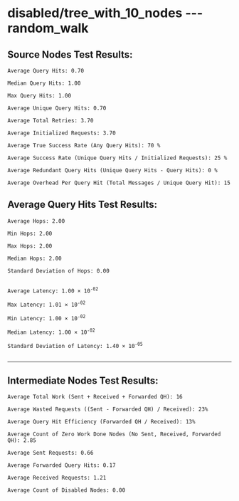 # disabled/tree_with_10_nodes --- random_walk
## Source Nodes Test Results:
	Average Query Hits: 0.70

	Median Query Hits: 1.00

	Max Query Hits: 1.00

	Average Unique Query Hits: 0.70

	Average Total Retries: 3.70

	Average Initialized Requests: 3.70

	Average True Success Rate (Any Query Hits): 70 %

	Average Success Rate (Unique Query Hits / Initialized Requests): 25 %

	Average Redundant Query Hits (Unique Query Hits - Query Hits): 0 %

	Average Overhead Per Query Hit (Total Messages / Unique Query Hit): 15



## Average Query Hits Test Results:
<pre><code>Average Hops: 2.00

Min Hops: 2.00

Max Hops: 2.00

Median Hops: 2.00

Standard Deviation of Hops: 0.00


Average Latency: 1.00 × 10<sup>-02</sup>

Max Latency: 1.01 × 10<sup>-02</sup>

Min Latency: 1.00 × 10<sup>-02</sup>

Median Latency: 1.00 × 10<sup>-02</sup>

Standard Deviation of Latency: 1.40 × 10<sup>-05</sup>

</code></pre>

---------------------------------------------
## Intermediate Nodes Test Results:

	Average Total Work (Sent + Received + Forwarded QH): 16

	Average Wasted Requests ((Sent - Forwarded QH) / Received): 23%

	Average Query Hit Efficiency (Forwarded QH / Received): 13%

	Average Count of Zero Work Done Nodes (No Sent, Received, Forwarded QH): 2.85

	Average Sent Requests: 0.66

	Average Forwarded Query Hits: 0.17

	Average Received Requests: 1.21

	Average Count of Disabled Nodes: 0.00

